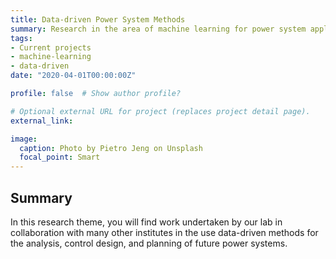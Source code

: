 ```yaml
---
title: Data-driven Power System Methods
summary: Research in the area of machine learning for power system applications
tags:
- Current projects
- machine-learning
- data-driven
date: "2020-04-01T00:00:00Z"

profile: false  # Show author profile?

# Optional external URL for project (replaces project detail page).
external_link: 

image:
  caption: Photo by Pietro Jeng on Unsplash
  focal_point: Smart
---
```


## Summary

In this research theme, you will find work undertaken by our lab in collaboration with many other institutes in the use data-driven methods for the analysis, control design, and planning of future power systems.